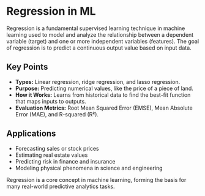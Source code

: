 # Regression in ML

Regression is a fundamental supervised learning technique in machine learning used to model and analyze the relationship between a dependent variable (target) and one or more independent variables (features). The goal of regression is to predict a continuous output value based on input data.

## Key Points

- **Types:** Linear regression, ridge regression, and lasso regression.
- **Purpose:** Predicting numerical values, like the price of a piece of land.
- **How it Works:** Learns from historical data to find the best-fit function that maps inputs to outputs.
- **Evaluation Metrics:** Root Mean Squared Error (EMSE), Mean Absolute Error (MAE), and R-squared (R²).

## Applications

- Forecasting sales or stock prices
- Estimating real estate values
- Predicting risk in finance and insurance
- Modeling physical phenomena in science and engineering

Regression is a core concept in machine learning, forming the basis for many real-world predictive analytics tasks.
